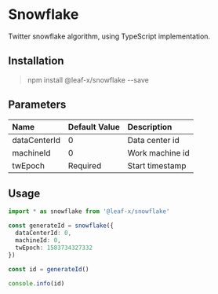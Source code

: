 # Snowflake

Twitter snowflake algorithm, using TypeScript implementation.

## Installation

> npm install @leaf-x/snowflake --save

## Parameters

| Name         | Default Value  | Description     |
| :----------- | :------------- | :-------------  |
| dataCenterId | 0              | Data center id  |
| machineId    | 0              | Work machine id |
| twEpoch      | Required       | Start timestamp |

## Usage

```typescript
import * as snowflake from '@leaf-x/snowflake'

const generateId = snowflake({
  dataCenterId: 0,
  machineId: 0,
  twEpoch: 1583734327332
})

const id = generateId()

console.info(id)
```
